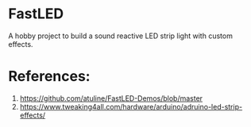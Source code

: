# FastLED
A hobby project to build a sound reactive LED strip light with custom effects.

# References:
1. https://github.com/atuline/FastLED-Demos/blob/master
2. https://www.tweaking4all.com/hardware/arduino/adruino-led-strip-effects/
